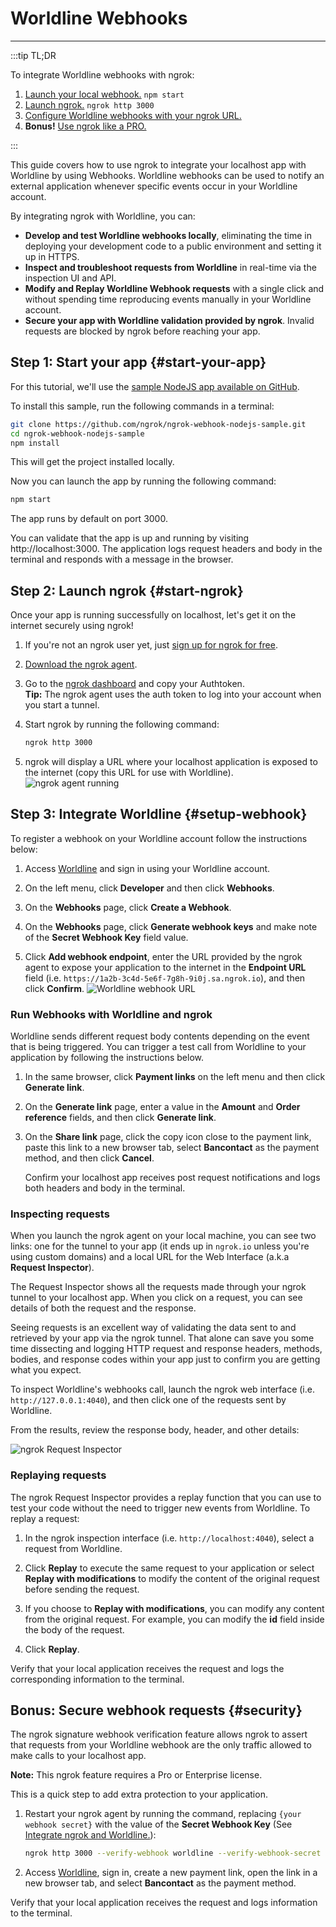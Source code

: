 # Worldline Webhooks
------------

:::tip TL;DR

To integrate Worldline webhooks with ngrok:
1. [Launch your local webhook.](#start-your-app) `npm start`
1. [Launch ngrok.](#start-ngrok) `ngrok http 3000`
1. [Configure Worldline webhooks with your ngrok URL.](#setup-webhook)
1. **Bonus!** [Use ngrok like a PRO.](#security)

:::


This guide covers how to use ngrok to integrate your localhost app with Worldline by using Webhooks.
Worldline webhooks can be used to notify an external application whenever specific events occur in your Worldline account. 

By integrating ngrok with Worldline, you can:

- **Develop and test Worldline webhooks locally**, eliminating the time in deploying your development code to a public environment and setting it up in HTTPS.
- **Inspect and troubleshoot requests from Worldline** in real-time via the inspection UI and API.
- **Modify and Replay Worldline Webhook requests** with a single click and without spending time reproducing events manually in your Worldline account.
- **Secure your app with Worldline validation provided by ngrok**. Invalid requests are blocked by ngrok before reaching your app.


## **Step 1**: Start your app {#start-your-app}

For this tutorial, we'll use the [sample NodeJS app available on GitHub](https://github.com/ngrok/ngrok-webhook-nodejs-sample). 

To install this sample, run the following commands in a terminal:

```bash
git clone https://github.com/ngrok/ngrok-webhook-nodejs-sample.git
cd ngrok-webhook-nodejs-sample
npm install
```

This will get the project installed locally.

Now you can launch the app by running the following command: 

```bash
npm start
```

The app runs by default on port 3000. 

You can validate that the app is up and running by visiting http://localhost:3000. The application logs request headers and body in the terminal and responds with a message in the browser.


## **Step 2**: Launch ngrok {#start-ngrok}

Once your app is running successfully on localhost, let's get it on the internet securely using ngrok! 

1. If you're not an ngrok user yet, just [sign up for ngrok for free](https://ngrok.com/signup).

1. [Download the ngrok agent](https://ngrok.com/download).

1. Go to the [ngrok dashboard](https://dashboard.ngrok.com) and copy your Authtoken. <br />
    **Tip:** The ngrok agent uses the auth token to log into your account when you start a tunnel.
    
1. Start ngrok by running the following command:
    ```bash
    ngrok http 3000
    ```

1. ngrok will display a URL where your localhost application is exposed to the internet (copy this URL for use with Worldline).
    ![ngrok agent running](/img/integrations/launch_ngrok_tunnel.png)


## **Step 3**: Integrate Worldline {#setup-webhook}

To register a webhook on your Worldline account follow the instructions below:

1. Access [Worldline](https://www.worldline.com/) and sign in using your Worldline account.

1. On the left menu, click **Developer** and then click **Webhooks**.

1. On the **Webhooks** page, click **Create a Webhook**.

1. On the **Webhooks** page, click **Generate webhook keys** and make note of the **Secret Webhook Key** field value.

1. Click **Add webhook endpoint**, enter the URL provided by the ngrok agent to expose your application to the internet in the **Endpoint URL** field (i.e. `https://1a2b-3c4d-5e6f-7g8h-9i0j.sa.ngrok.io`), and then click **Confirm**.
    ![Worldline webhook URL](img/ngrok_url_configuration_worldline.png)


### Run Webhooks with Worldline and ngrok

Worldline sends different request body contents depending on the event that is being triggered.
You can trigger a test call from Worldline to your application by following the instructions below.

1. In the same browser, click **Payment links** on the left menu and then click **Generate link**.

1. On the **Generate link** page, enter a value in the **Amount** and **Order reference** fields, and then click **Generate link**.

1. On the **Share link** page, click the copy icon close to the payment link, paste this link to a new browser tab, select **Bancontact** as the payment method, and then click **Cancel**.

    Confirm your localhost app receives post request notifications and logs both headers and body in the terminal.


### Inspecting requests

When you launch the ngrok agent on your local machine, you can see two links: one for the tunnel to your app (it ends up in `ngrok.io` unless you're using custom domains) and a local URL for the Web Interface (a.k.a **Request Inspector**).

The Request Inspector shows all the requests made through your ngrok tunnel to your localhost app. When you click on a request, you can see details of both the request and the response.

Seeing requests is an excellent way of validating the data sent to and retrieved by your app via the ngrok tunnel. That alone can save you some time dissecting and logging HTTP request and response headers, methods, bodies, and response codes within your app just to confirm you are getting what you expect.

To inspect Worldline's webhooks call, launch the ngrok web interface (i.e. `http://127.0.0.1:4040`), and then click one of the requests sent by Worldline.

From the results, review the response body, header, and other details:

![ngrok Request Inspector](img/ngrok_introspection_worldline_webhooks.png)


### Replaying requests

The ngrok Request Inspector provides a replay function that you can use to test your code without the need to trigger new events from Worldline. To replay a request:

1. In the ngrok inspection interface (i.e. `http://localhost:4040`), select a request from Worldline.

1. Click **Replay** to execute the same request to your application or select **Replay with modifications** to modify the content of the original request before sending the request.

1. If you choose to **Replay with modifications**, you can modify any content from the original request. For example, you can modify the **id** field inside the body of the request.

1. Click **Replay**.

Verify that your local application receives the request and logs the corresponding information to the terminal.


## **Bonus**: Secure webhook requests {#security}

The ngrok signature webhook verification feature allows ngrok to assert that requests from your Worldline webhook are the only traffic allowed to make calls to your localhost app.

**Note:** This ngrok feature requires a Pro or Enterprise license.

This is a quick step to add extra protection to your application.

1. Restart your ngrok agent by running the command, replacing `{your webhook secret}` with the value of the **Secret Webhook Key** (See [Integrate ngrok and Worldline.](#setup-webhook)):
    ```bash
    ngrok http 3000 --verify-webhook worldline --verify-webhook-secret {your webhook secret}
    ```

1. Access [Worldline](https://www.worldline.com/), sign in, create a new payment link, open the link in a new browser tab, and select **Bancontact** as the payment method.

Verify that your local application receives the request and logs information to the terminal.
